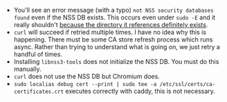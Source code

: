

* You'll see an error message (with a typo) `not NSS security databases found` even if the NSS DB exists. This occurs
  even under `sudo -E` and it really shouldn't [because the directory it references definitely exists](https://github.com/smallstep/truststore/blob/d71bcdef66e239112d877b3e531e1011795efdf7/truststore_nss.go#L16).
* `curl` will succeed if retried multiple times. I have no idea why this is happening. There must be some CA store refresh process which runs async. Rather than trying to understand what is going on, we just retry a handful of times.
* Installing `libnss3-tools` does not initialize the NSS DB. You must do this manually.
* `curl` does not use the NSS DB but Chromium does.
* `sudo localias debug cert --print | sudo tee -a /etc/ssl/certs/ca-certificates.crt` executes correctly with caddy, this is not necessary.
